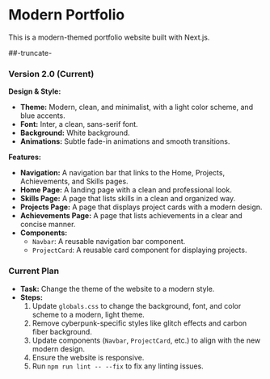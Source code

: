 # Modern Portfolio

This is a modern-themed portfolio website built with Next.js.

##-truncate-

### Version 2.0 (Current)

**Design & Style:**

*   **Theme:** Modern, clean, and minimalist, with a light color scheme, and blue accents.
*   **Font:** Inter, a clean, sans-serif font.
*   **Background:** White background.
*   **Animations:** Subtle fade-in animations and smooth transitions.

**Features:**

*   **Navigation:** A navigation bar that links to the Home, Projects, Achievements, and Skills pages.
*   **Home Page:** A landing page with a clean and professional look.
*   **Skills Page:** A page that lists skills in a clean and organized way.
*   **Projects Page:** A page that displays project cards with a modern design.
*   **Achievements Page:** A page that lists achievements in a clear and concise manner.
*   **Components:**
    *   `Navbar`: A reusable navigation bar component.
    *   `ProjectCard`: A reusable card component for displaying projects.

### Current Plan

*   **Task:** Change the theme of the website to a modern style.
*   **Steps:**
    1.  Update `globals.css` to change the background, font, and color scheme to a modern, light theme.
    2.  Remove cyberpunk-specific styles like glitch effects and carbon fiber background.
    3.  Update components (`Navbar`, `ProjectCard`, etc.) to align with the new modern design.
    4.  Ensure the website is responsive.
    5.  Run `npm run lint -- --fix` to fix any linting issues.
